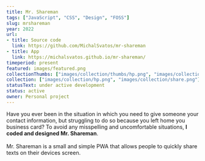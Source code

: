```yaml
---
title: Mr. Shareman
tags: ["JavaScript", "CSS", "Design", "FOSS"]
slug: mrshareman
year: 2022
url:
- title: Source code
  link: https://github.com/MichalSvatos/mr-shareman
- title: App
  link: https://michalsvatos.github.io/mr-shareman/
timeperiod: present
featured: images/featured.png
collectionThumbs: ["images/collection/thumbs/hp.png", "images/collection/thumbs/share.png"]
collection: ["images/collection/hp.png", "images/collection/share.png"]
statusText: under active development
status: active
owner: Personal project
---
```


Have you ever been in the situation in which you need to give someone your contact information, but struggling to do so because you left home you business card? To avoid any misspelling and uncomfortable situations, **I coded and designed Mr. Shareman**.<br><br>Mr. Shareman is a small and simple PWA that allows people to quickly share texts on their devices screen.
